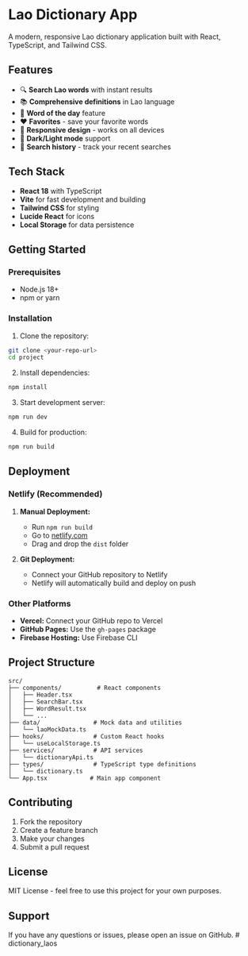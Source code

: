 # Lao Dictionary App

A modern, responsive Lao dictionary application built with React, TypeScript, and Tailwind CSS.

## Features

- 🔍 **Search Lao words** with instant results
- 📚 **Comprehensive definitions** in Lao language
- 🎯 **Word of the day** feature
- ❤️ **Favorites** - save your favorite words
- 📱 **Responsive design** - works on all devices
- 🌙 **Dark/Light mode** support
- 📖 **Search history** - track your recent searches

## Tech Stack

- **React 18** with TypeScript
- **Vite** for fast development and building
- **Tailwind CSS** for styling
- **Lucide React** for icons
- **Local Storage** for data persistence

## Getting Started

### Prerequisites

- Node.js 18+ 
- npm or yarn

### Installation

1. Clone the repository:
```bash
git clone <your-repo-url>
cd project
```

2. Install dependencies:
```bash
npm install
```

3. Start development server:
```bash
npm run dev
```

4. Build for production:
```bash
npm run build
```

## Deployment

### Netlify (Recommended)

1. **Manual Deployment:**
   - Run `npm run build`
   - Go to [netlify.com](https://netlify.com)
   - Drag and drop the `dist` folder

2. **Git Deployment:**
   - Connect your GitHub repository to Netlify
   - Netlify will automatically build and deploy on push

### Other Platforms

- **Vercel:** Connect your GitHub repo to Vercel
- **GitHub Pages:** Use the `gh-pages` package
- **Firebase Hosting:** Use Firebase CLI

## Project Structure

```
src/
├── components/          # React components
│   ├── Header.tsx
│   ├── SearchBar.tsx
│   ├── WordResult.tsx
│   └── ...
├── data/               # Mock data and utilities
│   └── laoMockData.ts
├── hooks/              # Custom React hooks
│   └── useLocalStorage.ts
├── services/           # API services
│   └── dictionaryApi.ts
├── types/              # TypeScript type definitions
│   └── dictionary.ts
└── App.tsx            # Main app component
```

## Contributing

1. Fork the repository
2. Create a feature branch
3. Make your changes
4. Submit a pull request

## License

MIT License - feel free to use this project for your own purposes.

## Support

If you have any questions or issues, please open an issue on GitHub.
#   d i c t i o n a r y _ l a o s  
 